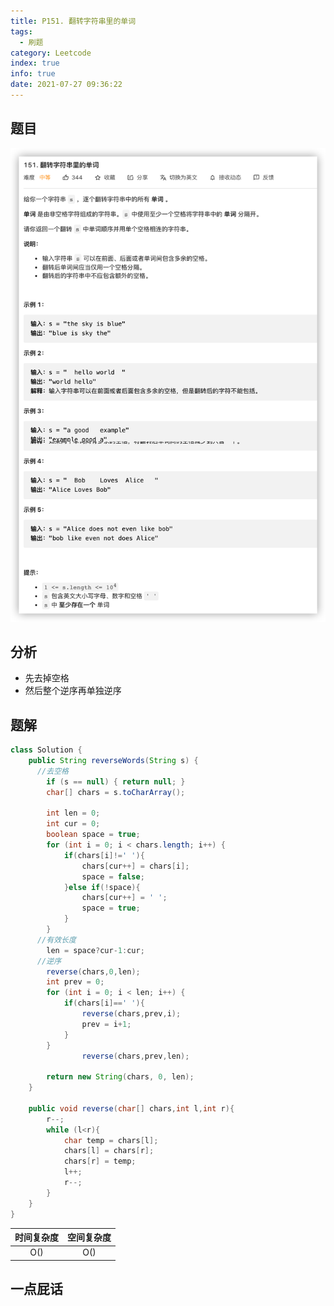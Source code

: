 ```yaml
---
title: P151. 翻转字符串里的单词
tags:
  - 刷题
category: Leetcode
index: true
info: true
date: 2021-07-27 09:36:22
---
```


<!-- more -->

## 题目

![image-20210727093643182](https://raw.githubusercontent.com/C1EYE/figureBed/main/img/20210727093643.png)

## 分析

- 先去掉空格
- 然后整个逆序再单独逆序

## 题解

```java
class Solution {
    public String reverseWords(String s) {
      //去空格
		if (s == null) { return null; }
		char[] chars = s.toCharArray();

		int len = 0;
		int cur = 0;
		boolean space = true;
		for (int i = 0; i < chars.length; i++) {
			if(chars[i]!=' '){
				chars[cur++] = chars[i];
				space = false;
			}else if(!space){
				chars[cur++] = ' ';
				space = true;
			}
		}
      //有效长度
		len = space?cur-1:cur;
      //逆序
		reverse(chars,0,len);
		int prev = 0;
		for (int i = 0; i < len; i++) {
			if(chars[i]==' '){
				reverse(chars,prev,i);
				prev = i+1;
			}
		}
        		reverse(chars,prev,len);

		return new String(chars, 0, len);
    }

    public void reverse(char[] chars,int l,int r){
    	r--;
    	while (l<r){
    		char temp = chars[l];
			chars[l] = chars[r];
			chars[r] = temp;
			l++;
			r--;
		}
	}
}
```



| 时间复杂度 | 空间复杂度 |
| :--------: | :--------: |
|    O()    |    O()    |



## 一点屁话
